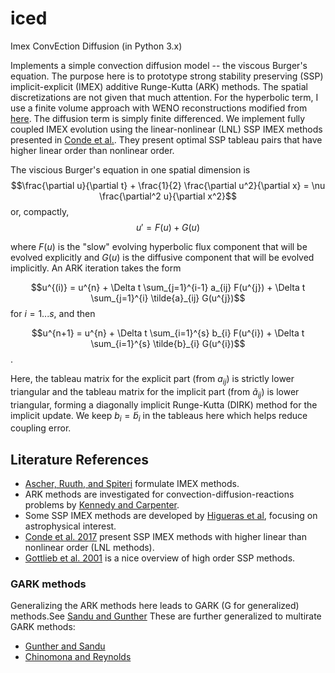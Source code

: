 # iced
Imex ConvEction Diffusion (in Python 3.x)

Implements a simple convection diffusion model -- the viscous Burger's equation.
The purpose here is to prototype strong stability preserving (SSP) implicit-explicit (IMEX) additive Runge-Kutta (ARK) methods.
The spatial discretizations are not given that much attention. 
For the hyperbolic term, I use a finite volume approach with WENO reconstructions modified from [here](https://github.com/python-hydro/hydro_examples).
The diffusion term is simply finite differenced.
We implement fully coupled IMEX evolution using the linear-nonlinear (LNL) SSP IMEX methods presented in [Conde et al.](https://arxiv.org/abs/1702.04621). They present optimal SSP tableau pairs that have higher linear order than nonlinear order.

The viscious Burger's equation in one spatial dimension is 
$$\frac{\partial u}{\partial t} + \frac{1}{2} \frac{\partial u^2}{\partial x} = \nu \frac{\partial^2 u}{\partial x^2}$$
or, compactly, 
$$u' = F(u) + G(u)$$

where $F(u)$ is the "slow" evolving hyperbolic flux component that will be evolved explicitly and $G(u)$ is the diffusive component that will be evolved implicitly. An ARK iteration takes the form

$$u^{(i)} = u^{n} + \Delta t \sum_{j=1}^{i-1} a_{ij} F(u^{j}) + \Delta t \sum_{j=1}^{i} \tilde{a}_{ij} G(u^{j})$$ for $i = 1...s$, and then

$$u^{n+1} = u^{n} + \Delta t \sum_{i=1}^{s} b_{i} F(u^{i}) + \Delta t \sum_{i=1}^{s} \tilde{b}_{i} G(u^{i})$$.

Here, the tableau matrix for the explicit part (from $a_{ij}$) is strictly lower triangular 
and the tableau matrix for the implicit part (from $\tilde{a}_{ij}$) is lower triangular, 
forming a diagonally implicit Runge-Kutta (DIRK) method for the implicit update.
We keep $b_{i} = \tilde{b}_{i}$ in the tableaus here which helps reduce coupling error.

## Literature References
- [Ascher, Ruuth, and Spiteri](https://www.sciencedirect.com/science/article/abs/pii/S0168927497000561) formulate IMEX methods.
- ARK methods are investigated for convection-diffusion-reactions problems by [Kennedy and Carpenter](https://www.sciencedirect.com/science/article/abs/pii/S0168927402001381). 
- Some SSP IMEX methods are developed by [Higueras et al](https://www.sciencedirect.com/science/article/pii/S0377042714002477?ref=cra_js_challenge&fr=RR-1), focusing on astrophysical interest.
- [Conde et al. 2017](https://arxiv.org/abs/1702.04621) present SSP IMEX methods with higher linear than nonlinear order (LNL methods).
- [Gottlieb et al. 2001](https://epubs.siam.org/doi/10.1137/S003614450036757X) is a nice overview of high order SSP methods.

### GARK methods
Generalizing the ARK methods here leads to GARK (G for generalized) methods.See [Sandu and Gunther](https://arxiv.org/abs/1310.5573)
These are further generalized to multirate GARK methods:
- [Gunther and Sandu](https://arxiv.org/abs/1310.6055)
- [Chinomona and Reynolds](https://arxiv.org/abs/2007.09776)
